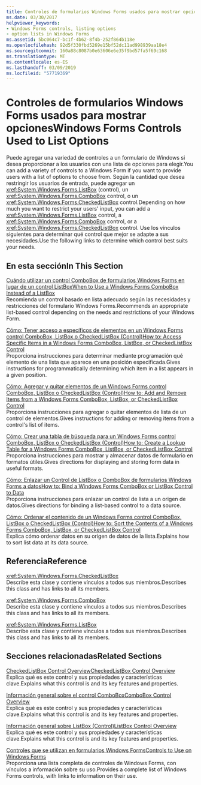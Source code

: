 ```yaml
---
title: Controles de formularios Windows Forms usados para mostrar opciones
ms.date: 03/30/2017
helpviewer_keywords:
- Windows Forms controls, listing options
- option lists in Windows Forms
ms.assetid: 5bc064c7-bc1f-4b62-8f4b-252f864b118e
ms.openlocfilehash: 92d5f330fbd5269e15bf52dc11ad998939aa18e4
ms.sourcegitcommit: 160a88c8087b0e63606e6e35f9bd57fa5f69c168
ms.translationtype: MT
ms.contentlocale: es-ES
ms.lasthandoff: 03/09/2019
ms.locfileid: "57719369"
---
```

# <a name="windows-forms-controls-used-to-list-options"></a><span data-ttu-id="b7477-102">Controles de formularios Windows Forms usados para mostrar opciones</span><span class="sxs-lookup"><span data-stu-id="b7477-102">Windows Forms Controls Used to List Options</span></span>
<span data-ttu-id="b7477-103">Puede agregar una variedad de controles a un formulario de Windows si desea proporcionar a los usuarios con una lista de opciones para elegir.</span><span class="sxs-lookup"><span data-stu-id="b7477-103">You can add a variety of controls to a Windows Form if you want to provide users with a list of options to choose from.</span></span> <span data-ttu-id="b7477-104">Según la cantidad que desea restringir los usuarios de entrada, puede agregar un <xref:System.Windows.Forms.ListBox> (control), un <xref:System.Windows.Forms.ComboBox> control, o un <xref:System.Windows.Forms.CheckedListBox> control.</span><span class="sxs-lookup"><span data-stu-id="b7477-104">Depending on how much you want to restrict your users' input, you can add a <xref:System.Windows.Forms.ListBox> control, a <xref:System.Windows.Forms.ComboBox> control, or a <xref:System.Windows.Forms.CheckedListBox> control.</span></span> <span data-ttu-id="b7477-105">Use los vínculos siguientes para determinar qué control que mejor se adapte a sus necesidades.</span><span class="sxs-lookup"><span data-stu-id="b7477-105">Use the following links to determine which control best suits your needs.</span></span>  
  
## <a name="in-this-section"></a><span data-ttu-id="b7477-106">En esta sección</span><span class="sxs-lookup"><span data-stu-id="b7477-106">In This Section</span></span>  
 [<span data-ttu-id="b7477-107">Cuándo utilizar un control ComboBox de formularios Windows Forms en lugar de un control ListBox</span><span class="sxs-lookup"><span data-stu-id="b7477-107">When to Use a Windows Forms ComboBox Instead of a ListBox</span></span>](when-to-use-a-windows-forms-combobox-instead-of-a-listbox.md)  
 <span data-ttu-id="b7477-108">Recomienda un control basado en lista adecuado según las necesidades y restricciones del formulario Windows Forms.</span><span class="sxs-lookup"><span data-stu-id="b7477-108">Recommends an appropriate list-based control depending on the needs and restrictions of your Windows Form.</span></span>  
  
 [<span data-ttu-id="b7477-109">Cómo: Tener acceso a específicos de elementos en un Windows Forms control ComboBox, ListBox o CheckedListBox (Control)</span><span class="sxs-lookup"><span data-stu-id="b7477-109">How to: Access Specific Items in a Windows Forms ComboBox, ListBox, or CheckedListBox Control</span></span>](access-specific-items-in-a-wf-combobox-listbox-or-checkedlistbox.md)  
 <span data-ttu-id="b7477-110">Proporciona instrucciones para determinar mediante programación qué elemento de una lista que aparece en una posición especificada.</span><span class="sxs-lookup"><span data-stu-id="b7477-110">Gives instructions for programmatically determining which item in a list appears in a given position.</span></span>  
  
 [<span data-ttu-id="b7477-111">Cómo: Agregar y quitar elementos de un Windows Forms control ComboBox, ListBox o CheckedListBox (Control)</span><span class="sxs-lookup"><span data-stu-id="b7477-111">How to: Add and Remove Items from a Windows Forms ComboBox, ListBox, or CheckedListBox Control</span></span>](add-and-remove-items-from-a-wf-combobox.md)  
 <span data-ttu-id="b7477-112">Proporciona instrucciones para agregar o quitar elementos de lista de un control de elementos.</span><span class="sxs-lookup"><span data-stu-id="b7477-112">Gives instructions for adding or removing items from a control's list of items.</span></span>  
  
 [<span data-ttu-id="b7477-113">Cómo: Crear una tabla de búsqueda para un Windows Forms control ComboBox, ListBox o CheckedListBox (Control)</span><span class="sxs-lookup"><span data-stu-id="b7477-113">How to: Create a Lookup Table for a Windows Forms ComboBox, ListBox, or CheckedListBox Control</span></span>](create-a-lookup-table-for-a-wf-combobox-listbox.md)  
 <span data-ttu-id="b7477-114">Proporciona instrucciones para mostrar y almacenar datos de formulario en formatos útiles.</span><span class="sxs-lookup"><span data-stu-id="b7477-114">Gives directions for displaying and storing form data in useful formats.</span></span>  
  
 [<span data-ttu-id="b7477-115">Cómo: Enlazar un Control de ListBox o ComboBox de formularios Windows Forms a datos</span><span class="sxs-lookup"><span data-stu-id="b7477-115">How to: Bind a Windows Forms ComboBox or ListBox Control to Data</span></span>](how-to-bind-a-windows-forms-combobox-or-listbox-control-to-data.md)  
 <span data-ttu-id="b7477-116">Proporciona instrucciones para enlazar un control de lista a un origen de datos.</span><span class="sxs-lookup"><span data-stu-id="b7477-116">Gives directions for binding a list-based control to a data source.</span></span>  
  
 [<span data-ttu-id="b7477-117">Cómo: Ordenar el contenido de un Windows Forms control ComboBox, ListBox o CheckedListBox (Control)</span><span class="sxs-lookup"><span data-stu-id="b7477-117">How to: Sort the Contents of a Windows Forms ComboBox, ListBox, or CheckedListBox Control</span></span>](sort-the-contents-of-a-wf-combobox-listbox-or-checkedlistbox-control.md)  
 <span data-ttu-id="b7477-118">Explica cómo ordenar datos en su origen de datos de la lista.</span><span class="sxs-lookup"><span data-stu-id="b7477-118">Explains how to sort list data at its data source.</span></span>  
  
## <a name="reference"></a><span data-ttu-id="b7477-119">Referencia</span><span class="sxs-lookup"><span data-stu-id="b7477-119">Reference</span></span>  
 <xref:System.Windows.Forms.CheckedListBox>  
 <span data-ttu-id="b7477-120">Describe esta clase y contiene vínculos a todos sus miembros.</span><span class="sxs-lookup"><span data-stu-id="b7477-120">Describes this class and has links to all its members.</span></span>  
  
 <xref:System.Windows.Forms.ComboBox>  
 <span data-ttu-id="b7477-121">Describe esta clase y contiene vínculos a todos sus miembros.</span><span class="sxs-lookup"><span data-stu-id="b7477-121">Describes this class and has links to all its members.</span></span>  
  
 <xref:System.Windows.Forms.ListBox>  
 <span data-ttu-id="b7477-122">Describe esta clase y contiene vínculos a todos sus miembros.</span><span class="sxs-lookup"><span data-stu-id="b7477-122">Describes this class and has links to all its members.</span></span>  
  
## <a name="related-sections"></a><span data-ttu-id="b7477-123">Secciones relacionadas</span><span class="sxs-lookup"><span data-stu-id="b7477-123">Related Sections</span></span>  
 [<span data-ttu-id="b7477-124">CheckedListBox Control Overview</span><span class="sxs-lookup"><span data-stu-id="b7477-124">CheckedListBox Control Overview</span></span>](checkedlistbox-control-overview-windows-forms.md)  
 <span data-ttu-id="b7477-125">Explica qué es este control y sus propiedades y características clave.</span><span class="sxs-lookup"><span data-stu-id="b7477-125">Explains what this control is and its key features and properties.</span></span>  
  
 [<span data-ttu-id="b7477-126">Información general sobre el control ComboBox</span><span class="sxs-lookup"><span data-stu-id="b7477-126">ComboBox Control Overview</span></span>](combobox-control-overview-windows-forms.md)  
 <span data-ttu-id="b7477-127">Explica qué es este control y sus propiedades y características clave.</span><span class="sxs-lookup"><span data-stu-id="b7477-127">Explains what this control is and its key features and properties.</span></span>  
  
 [<span data-ttu-id="b7477-128">Información general sobre ListBox (Control)</span><span class="sxs-lookup"><span data-stu-id="b7477-128">ListBox Control Overview</span></span>](listbox-control-overview-windows-forms.md)  
 <span data-ttu-id="b7477-129">Explica qué es este control y sus propiedades y características clave.</span><span class="sxs-lookup"><span data-stu-id="b7477-129">Explains what this control is and its key features and properties.</span></span>  
  
 [<span data-ttu-id="b7477-130">Controles que se utilizan en formularios Windows Forms</span><span class="sxs-lookup"><span data-stu-id="b7477-130">Controls to Use on Windows Forms</span></span>](controls-to-use-on-windows-forms.md)  
 <span data-ttu-id="b7477-131">Proporciona una lista completa de controles de Windows Forms, con vínculos a información sobre su uso.</span><span class="sxs-lookup"><span data-stu-id="b7477-131">Provides a complete list of Windows Forms controls, with links to information on their use.</span></span>
